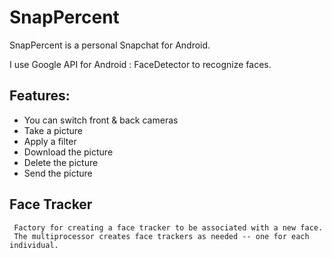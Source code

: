 # SnapPercent

SnapPercent is a personal Snapchat for Android.

I use Google API for Android : FaceDetector to recognize faces.

## Features:

* You can switch front & back cameras
* Take a picture
* Apply a filter
* Download the picture
* Delete the picture
* Send the picture

## Face Tracker
```
 Factory for creating a face tracker to be associated with a new face.
 The multiprocessor creates face trackers as needed -- one for each individual.
 ```
